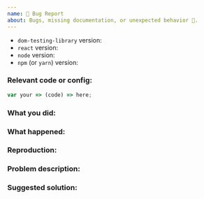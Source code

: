 ```yaml
---
name: 🐛 Bug Report
about: Bugs, missing documentation, or unexpected behavior 🤔.
---
```


<!--

* Please fill out this template with all the relevant information so we can
  understand what's going on and fix the issue. We appreciate bugs filed and PRs
  submitted!

* Please make sure that you are familiar with and follow the Code of Conduct for
  this project (found in the CODE_OF_CONDUCT.md file).

We'll probably ask you to submit the fix (after giving some direction). If
you've never done that before, that's great! Check this free short video
tutorial to learn how: http://kcd.im/pull-request

-->

* `dom-testing-library` version:
* `react` version:
* `node` version:
* `npm` (or `yarn`) version:

### Relevant code or config:

```js
var your => (code) => here;
```

### What you did:

<!-- What you were doing -->

### What happened:

<!-- Please provide the full error message/screenshots/anything -->

### Reproduction:

<!--
If possible, please create a repository that reproduces the issue with the
minimal amount of code possible.

Or if you can, try to reproduce the issue in a Codesandbox. You can fork the one
here: https://codesandbox.io/s/5z6x4r7n0p
-->

### Problem description:

<!-- Please describe why the current behavior is a problem -->

### Suggested solution:

<!--
It's ok if you don't have a suggested solution, but it really helps if you could
do a little digging to come up with some suggestion of how to improve things.
-->
